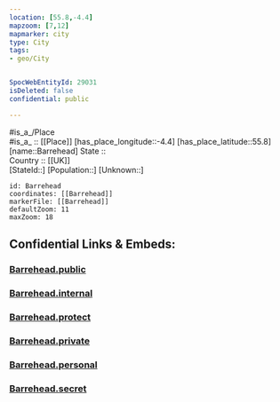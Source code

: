 ```yaml
---
location: [55.8,-4.4] 
mapzoom: [7,12] 
mapmarker: city 
type: City
tags:
- geo/City


SpocWebEntityId: 29031
isDeleted: false
confidential: public

---
```

#is_a_/Place  
#is_a_ :: [[Place]] 
[has_place_longitude::-4.4] 
[has_place_latitude::55.8] 
[name::Barrehead] 
State ::  
Country :: [[UK]]  
[StateId::] 
[Population::] 
[Unknown::] 


```leaflet
id: Barrehead
coordinates: [[Barrehead]] 
markerFile: [[Barrehead]] 
defaultZoom: 11 
maxZoom: 18
```


## Confidential Links & Embeds: 

### [Barrehead.public](/_public/\Earth\Continent\Europe\Europe~North\UK\Scotland\counties~Scotland\Renfrewshire~East\cities~Renfrewshire~EastBarrehead.public.md) 

### [Barrehead.internal](/_internal/\Earth\Continent\Europe\Europe~North\UK\Scotland\counties~Scotland\Renfrewshire~East\cities~Renfrewshire~EastBarrehead.internal.md) 

### [Barrehead.protect](/_protect/\Earth\Continent\Europe\Europe~North\UK\Scotland\counties~Scotland\Renfrewshire~East\cities~Renfrewshire~EastBarrehead.protect.md) 

### [Barrehead.private](/_private/\Earth\Continent\Europe\Europe~North\UK\Scotland\counties~Scotland\Renfrewshire~East\cities~Renfrewshire~EastBarrehead.private.md) 

### [Barrehead.personal](/_personal/\Earth\Continent\Europe\Europe~North\UK\Scotland\counties~Scotland\Renfrewshire~East\cities~Renfrewshire~EastBarrehead.personal.md) 

### [Barrehead.secret](/_secret/\Earth\Continent\Europe\Europe~North\UK\Scotland\counties~Scotland\Renfrewshire~East\cities~Renfrewshire~EastBarrehead.secret.md)

